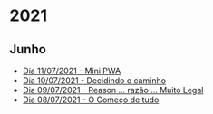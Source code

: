 # 2021

## Junho

- [Dia 11/07/2021 - Mini PWA](public/2021/junho/11)
- [Dia 10/07/2021 - Decidindo o caminho](public/2021/junho/10)
- [Dia 09/07/2021 - Reason ... razão ... Muito Legal](public/2021/junho/09)
- [Dia 08/07/2021 - O Começo de tudo](public/2021/junho/08)
